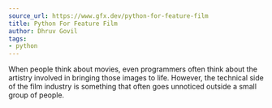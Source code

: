 ```yaml
---
source_url: https://www.gfx.dev/python-for-feature-film
title: Python For Feature Film
author: Dhruv Govil
tags:
- python
---
```


When people think about movies, even programmers often think about the artistry involved in bringing those images to life. However, the technical side of the film industry is something that often goes unnoticed outside a small group of people.
